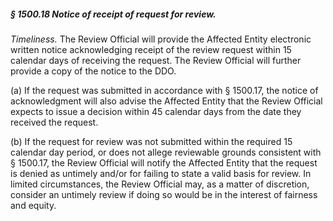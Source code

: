 ##### § 1500.18 Notice of receipt of request for review. #####

*Timeliness.* The Review Official will provide the Affected Entity electronic written notice acknowledging receipt of the review request within 15 calendar days of receiving the request. The Review Official will further provide a copy of the notice to the DDO.

(a) If the request was submitted in accordance with § 1500.17, the notice of acknowledgment will also advise the Affected Entity that the Review Official expects to issue a decision within 45 calendar days from the date they received the request.

(b) If the request for review was not submitted within the required 15 calendar day period, or does not allege reviewable grounds consistent with § 1500.17, the Review Official will notify the Affected Entity that the request is denied as untimely and/or for failing to state a valid basis for review. In limited circumstances, the Review Official may, as a matter of discretion, consider an untimely review if doing so would be in the interest of fairness and equity.
